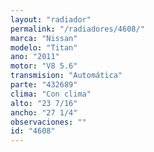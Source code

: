 ```yaml
---
layout: "radiador"
permalink: "/radiadores/4608/"
marca: "Nissan"
modelo: "Titan"
ano: "2011"
motor: "V8 5.6"
transmision: "Automática"
parte: "432689"
clima: "Con clima"
alto: "23 7/16"
ancho: "27 1/4"
observaciones: ""
id: "4608"
---
```



